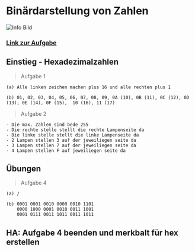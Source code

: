 # Binärdarstellung von Zahlen
![Info Bild](https://www.inf-schule.de/assets/img/logo/logo_inf-schule_weiss2.png)

### [Link zur Aufgabe](https://www.inf-schule.de/information/darstellunginformation/binaerdarstellungzahlen/einstieg_hexadezimalzahlen)

## Einstieg - Hexadezimalzahlen
> Aufgabe 1

    (a) Alle linken zeichen machen plus 16 und alle rechten plus 1

    (b) 01, 02, 03, 04, 05, 06, 07, 08, 09, 0A (10), 0B (11), 0C (12), 0D (13), 0E (14), 0F (15),  10 (16), 11 (17)

> Aufgabe 2

    - Die max. Zahlen sind bede 255
    - Die rechte stelle stellt die rechte Lampenseite da
    - Die linke stelle stellt die linke Lampenseite da
    - 2 Lampen stellen 3 auf der jeweiliegen seite da
    - 3 Lampen stellen 7 auf der jeweiliegen seite da
    - 4 Lampen stellen F auf jeweiliegen seite da

## Übungen
> Aufgabe 4

    (a) /

    (b) 0001 0001 0010 0000 0010 1101
        0000 1000 0001 0010 0011 1001
        0001 0111 0011 1011 0011 1011

## HA: Aufgabe 4 beenden und merkbalt für hex erstellen